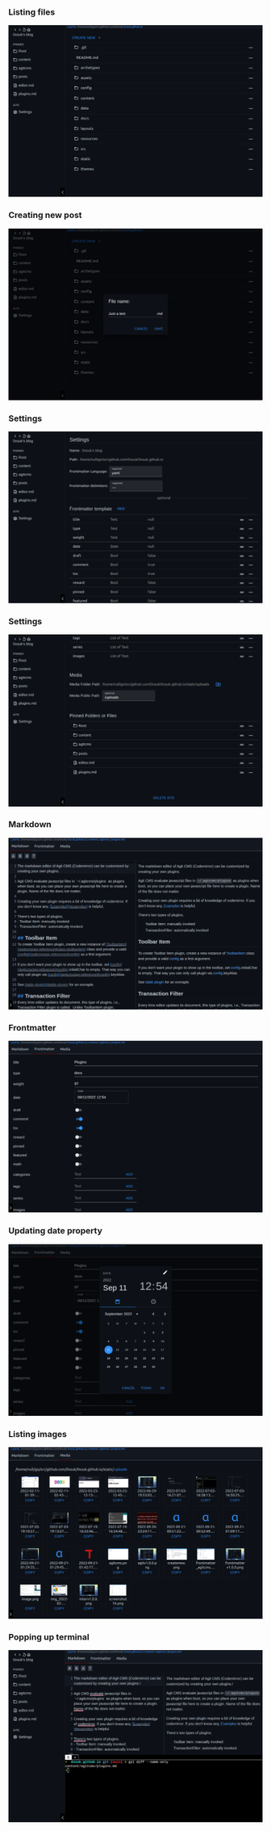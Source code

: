 ### Listing files  
![](localhost_3131_1.png)
### Creating new post  
![](localhost_3131_2.png)
### Settings
![](localhost_3131_3.png)
### Settings
![](localhost_3131_4.png)
### Markdown
![](localhost_3131_5.png)
### Frontmatter
![](localhost_3131_6.png)
### Updating date property
![](localhost_3131_7.png)
### Listing images
![](localhost_3131_8.png)
### Popping up terminal
![](localhost_3131_9.png)

